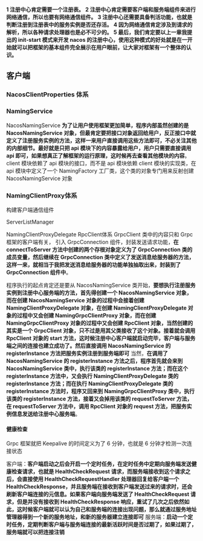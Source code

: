 
**1 注册中心肯定需要一个注册表。**
**2 注册中心肯定需要客户端和服务端组件来进行网络通信，所以也要有网络通信组件。**
**3 注册中心还需要具备判活功能，也就是判断注册到注册表中的服务实例是否还存活。**
**4 因为网络通信肯定涉及到请求的解析，所以各种请求处理器也是必不可少的。**
**5 最后，我们肯定要以上一章我提出的 init-start 模式来开发 nacos 的注册中心，使用这种模式的好处就是在一开始就可以把框架的基本组件完全展示在用户眼前，让大家对框架有一个整体的认识。**

## 客户端
### NacosClientProperties 体系

### NamingService
NacosNamingService
**为了让用户使用框架更加简单，程序内部虽然创建的是 NacosNamingService 对象，但最肯定要把接口对象返回给用户，反正接口中就定义了注册服务实例的方法，这样一来用户直接调用这些方法即可，不必关注其他的内部细节。最好就是只把 api 模块下的内容暴露给用户，用户只需要直接调用 api 即可，如果想真正了解框架的运行原理，这时候再去查看其他模块的内容**。
client 模块依赖了 api 模块的接口，而不是 api 模块依赖 client 模块的实现类，在 api 模块中定义了一个 NamingFactory 工厂类，这个类的对象专门用来反射创建NacosNamingService 对象
### NamingClientProxy体系
构建客户端通信组件

ServerListManager

NamingClientProxyDelegate
RpcClient体系
GrpcClient 类中的内容只和 Grpc 框架的客户端有关，
引入 GrpcConnection 组件，封装发送请求功能，**在 connectToServer 方法中创建的两个存根对象定义为了 GrpcConnection 类的成员变量，然后继续在 GrpcConnection 类中定义了发送消息给服务器的方法，这样一来，就相当于我把发送消息给服务器的功能单独抽取出来，封装到了 GrpcConnection 组件中**。


程序执行的起点肯定还是要从 NacosNamingService 类开始，**要想执行注册服务实例到注册中心服务端的方法，首先得创建一个 NacosNamingService 对象，而在创建 NacosNamingService 对象的过程中会接着创建 NamingClientProxyDelegate 对象，在创建 NamingClientProxyDelegate 对象的过程中又会创建 NamingGrpcClientProxy 对象，而在创建 NamingGrpcClientProxy 对象的过程中又会创建 RpcClient 对象，当然创建的其实是一个 GrpcClient 对象，只不过是用其父类接收了这个对象。接着就会调用 RpcClient 对象的 start 方法，这时候注册中心客户端就启动完毕，客户端与服务端之间的连接也建立成功了。然后直接调用 NacosNamingService 的 registerInstance 方法把服务实例注册到服务端即可**
当然，**在调用了 NacosNamingService 的 registerInstance 方法之后，程序首先就会来到 NacosNamingService 类中，执行该类的 registerInstance 方法；而在这个 registerInstance 方法中，又会执行 NamingClientProxyDelegate 类的 registerInstance 方法；而在执行 NamingClientProxyDelegate 类的 registerInstance 方法时，程序又回来到 NamingGrpcClientProxy 类中，执行该类的 registerInstance 方法，接着又会掉用该类的 requestToServer 方法，在 requestToServer 方法中，调用 RpcClient 对象的 request 方法，把服务实例信息发送给注册中心服务端**。

#### 健康检查
Grpc 框架就把 Keepalive 的时间定义为了 6 分钟，也就是 6 分钟才检测一次连接状态

客户端：**客户端启动之后会开启一个定时任务，在定时任务中定期向服务端发送健康检查请求，也就是 HealthCheckRequest 请求，而服务端接收到这个请求之后，会直接使用 HealthCheckRequestHandler 处理器回复给客户端一个 HealthCheckResponse，并且服务端在接收到客户端发送过来的请求时，还会刷新客户端连接的元信息。如果客户端向服务端发送了 HealthCheckRequest 请求，但是并没有接收到 HealthCheckResponse 响应，重试了几次之后依然如此，这时候客户端就可以认为自己和服务端的连接出现问题，那么就通过服务地址管理器得到一个新的服务地址，和新的服务器建立连接即可**
服务端：**启动一个定时任务，定期判断客户端与服务端连接的最新活跃时间是否过期了，如果过期了，服务端就可以把连接注销**

